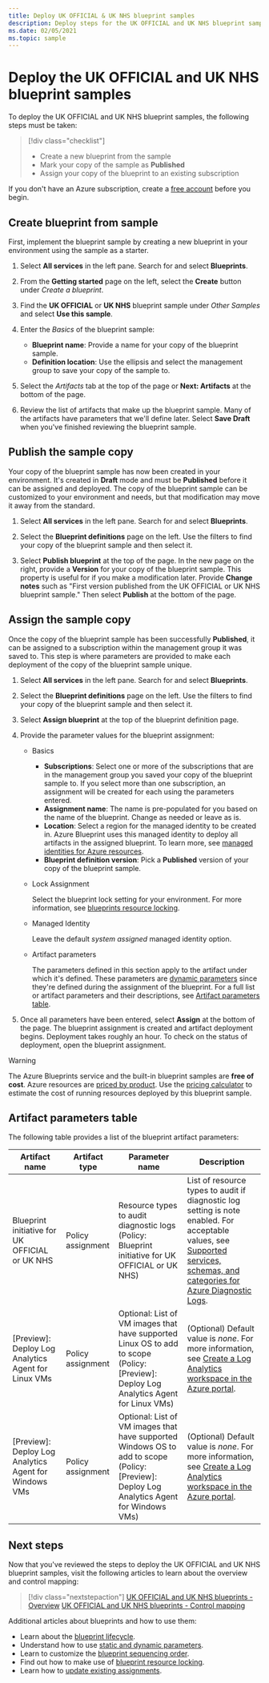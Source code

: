 ```yaml
---
title: Deploy UK OFFICIAL & UK NHS blueprint samples
description: Deploy steps for the UK OFFICIAL and UK NHS blueprint samples including blueprint artifact parameter details.
ms.date: 02/05/2021
ms.topic: sample
---
```

# Deploy the UK OFFICIAL and UK NHS blueprint samples

To deploy the UK OFFICIAL and UK NHS blueprint samples, the following steps must be taken:

> [!div class="checklist"]
> - Create a new blueprint from the sample
> - Mark your copy of the sample as **Published**
> - Assign your copy of the blueprint to an existing subscription

If you don't have an Azure subscription, create a [free account](https://azure.microsoft.com/free)
before you begin.

## Create blueprint from sample

First, implement the blueprint sample by creating a new blueprint in your environment using the
sample as a starter.

1. Select **All services** in the left pane. Search for and select **Blueprints**.

1. From the **Getting started** page on the left, select the **Create** button under _Create a
   blueprint_.

1. Find the **UK OFFICIAL** or **UK NHS** blueprint sample under _Other Samples_ and select **Use
   this sample**.

1. Enter the _Basics_ of the blueprint sample:

   - **Blueprint name**: Provide a name for your copy of the blueprint sample.
   - **Definition location**: Use the ellipsis and select the management group to save your copy of
     the sample to.

1. Select the _Artifacts_ tab at the top of the page or **Next: Artifacts** at the bottom of the
   page.

1. Review the list of artifacts that make up the blueprint sample. Many of the artifacts have
   parameters that we'll define later. Select **Save Draft** when you've finished reviewing the
   blueprint sample.

## Publish the sample copy

Your copy of the blueprint sample has now been created in your environment. It's created in
**Draft** mode and must be **Published** before it can be assigned and deployed. The copy of the
blueprint sample can be customized to your environment and needs, but that modification may move
it away from the standard.

1. Select **All services** in the left pane. Search for and select **Blueprints**.

1. Select the **Blueprint definitions** page on the left. Use the filters to find your copy of the
   blueprint sample and then select it.

1. Select **Publish blueprint** at the top of the page. In the new page on the right, provide a
   **Version** for your copy of the blueprint sample. This property is useful for if you make a
   modification later. Provide **Change notes** such as "First version published from the UK
   OFFICIAL or UK NHS blueprint sample." Then select **Publish** at the bottom of the page.

## Assign the sample copy

Once the copy of the blueprint sample has been successfully **Published**, it can be assigned to a
subscription within the management group it was saved to. This step is where parameters are
provided to make each deployment of the copy of the blueprint sample unique.

1. Select **All services** in the left pane. Search for and select **Blueprints**.

1. Select the **Blueprint definitions** page on the left. Use the filters to find your copy of the
   blueprint sample and then select it.

1. Select **Assign blueprint** at the top of the blueprint definition page.

1. Provide the parameter values for the blueprint assignment:

   - Basics

     - **Subscriptions**: Select one or more of the subscriptions that are in the management group
       you saved your copy of the blueprint sample to. If you select more than one subscription, an
       assignment will be created for each using the parameters entered.
     - **Assignment name**: The name is pre-populated for you based on the name of the blueprint.
       Change as needed or leave as is.
     - **Location**: Select a region for the managed identity to be created in. Azure Blueprint uses
       this managed identity to deploy all artifacts in the assigned blueprint. To learn more, see
       [managed identities for Azure resources](../../../../active-directory/managed-identities-azure-resources/overview.md).
     - **Blueprint definition version**: Pick a **Published** version of your copy of the blueprint
       sample.

   - Lock Assignment

     Select the blueprint lock setting for your environment. For more information, see [blueprints resource locking](../../concepts/resource-locking.md).

   - Managed Identity

     Leave the default _system assigned_ managed identity option.

   - Artifact parameters

     The parameters defined in this section apply to the artifact under which it's defined. These
     parameters are [dynamic parameters](../../concepts/parameters.md#dynamic-parameters) since
     they're defined during the assignment of the blueprint. For a full list or artifact parameters
     and their descriptions, see [Artifact parameters table](#artifact-parameters-table).

1. Once all parameters have been entered, select **Assign** at the bottom of the page. The blueprint
   assignment is created and artifact deployment begins. Deployment takes roughly an hour. To check
   on the status of deployment, open the blueprint assignment.

> [!WARNING]
> The Azure Blueprints service and the built-in blueprint samples are **free of cost**. Azure
> resources are [priced by product](https://azure.microsoft.com/pricing/). Use the [pricing calculator](https://azure.microsoft.com/pricing/calculator/)
> to estimate the cost of running resources deployed by this blueprint sample.

## Artifact parameters table

The following table provides a list of the blueprint artifact parameters:

Artifact name|Artifact type|Parameter name|Description|
|-|-|-|-|
|Blueprint initiative for UK OFFICIAL or UK NHS|Policy assignment |Resource types to audit diagnostic logs (Policy: Blueprint initiative for UK OFFICIAL or UK NHS) |List of resource types to audit if diagnostic log setting is note enabled.  For acceptable values, see [Supported services, schemas, and categories for Azure Diagnostic Logs](../../../../azure-monitor/platform/resource-logs-schema.md). |
|\[Preview\]: Deploy Log Analytics Agent for Linux VMs |Policy assignment |Optional: List of VM images that have supported Linux OS to add to scope (Policy: \[Preview\]: Deploy Log Analytics Agent for Linux VMs) |(Optional) Default value is _none_. For more information, see [Create a Log Analytics workspace in the Azure portal](../../../../azure-monitor/learn/quick-create-workspace.md). |
|\[Preview\]: Deploy Log Analytics Agent for Windows VMs |Policy assignment |Optional: List of VM images that have supported Windows OS to add to scope (Policy: \[Preview\]: Deploy Log Analytics Agent for Windows VMs) |(Optional) Default value is _none_. For more information, see [Create a Log Analytics workspace in the Azure portal](../../../../azure-monitor/learn/quick-create-workspace.md). |

## Next steps

Now that you've reviewed the steps to deploy the UK OFFICIAL and UK NHS blueprint samples, visit the
following articles to learn about the overview and control mapping:

> [!div class="nextstepaction"]
> [UK OFFICIAL and UK NHS blueprints - Overview](./index.md)
> [UK OFFICIAL and UK NHS blueprints - Control mapping](./control-mapping.md)

Additional articles about blueprints and how to use them:

- Learn about the [blueprint lifecycle](../../concepts/lifecycle.md).
- Understand how to use [static and dynamic parameters](../../concepts/parameters.md).
- Learn to customize the [blueprint sequencing order](../../concepts/sequencing-order.md).
- Find out how to make use of [blueprint resource locking](../../concepts/resource-locking.md).
- Learn how to [update existing assignments](../../how-to/update-existing-assignments.md).
